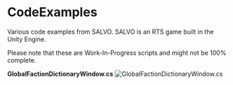 # CodeExamples
Various code examples from SALVO. SALVO is an RTS game built in the Unity Engine.

Please note that these are Work-In-Progress scripts and might not be 100% complete.

<b>GlobalFactionDictionaryWindow.cs</b>
![GlobalFactionDictionaryWindow.cs](https://imgur.com/a/GpbM4sA)

